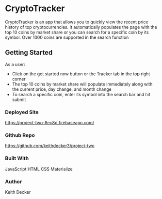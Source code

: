 # **CryptoTracker**
CryptoTracker is an app that allows you to quickly view the recent price history of top cryptocurrencies. It automatically populates the page with the top 10 coins by market share or you can search for a specific coin by its symbol. Over 1000 coins are supported in the search function 

## **Getting Started**

As a user:
- Click on the get started now button or the Tracker tab in the top right corner
- The top 10 coins by market share will populate immediately along with the current price, day change, and month change
- To search a specific coin, enter its symbol into the search bar and hit submit


### **Deployed Site**
https://project-two-8ec8d.firebaseapp.com/

### **Github Repo**
https://github.com/keithdecker3/project-two

### **Built With**
JavaScript
HTML
CSS
Materialize

### **Author**
Keith Decker
